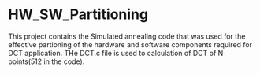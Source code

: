 # HW_SW_Partitioning
This project contains the Simulated annealing code that was used for the effective partioning of the hardware and software components required
for DCT application. 
THe DCT.c file is used to calculation of DCT of N points(512 in the code).